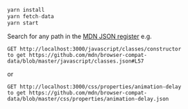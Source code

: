 ```js
yarn install
yarn fetch-data
yarn start
```

Search for any path in the [MDN JSON register](https://github.com/mdn/browser-compat-data) e.g.
```
GET http://localhost:3000/javascript/classes/constructor
to get https://github.com/mdn/browser-compat-data/blob/master/javascript/classes.json#L57
```

or

```
GET http://localhost:3000/css/properties/animation-delay
to get https://github.com/mdn/browser-compat-data/blob/master/css/properties/animation-delay.json
```
